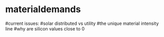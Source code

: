 # materialdemands
#current issues:
#solar distributed vs utility 
#the unique material intensity line 
#why are silicon values close to 0 